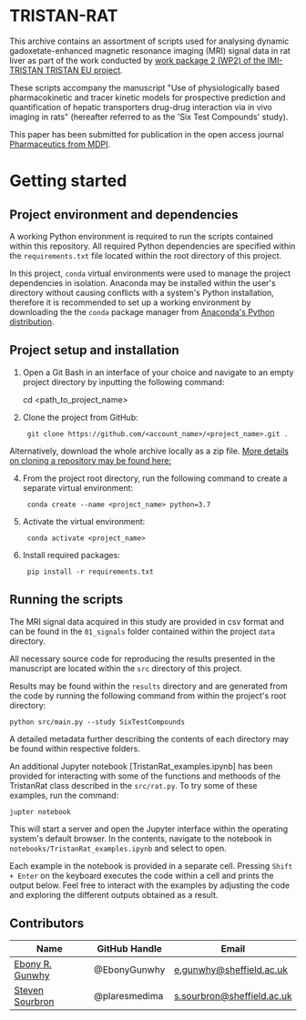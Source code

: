 # TRISTAN-RAT
This archive contains an assortment of scripts used for analysing dynamic 
gadoxetate-enhanced magnetic resonance imaging (MRI) signal data in rat
liver as part of the work conducted by 
[work package 2 (WP2) of the IMI-TRISTAN TRISTAN EU project](https://imi-tristan.eu/en/liver/).

These scripts accompany the manuscript "Use of physiologically based 
pharmacokinetic and tracer kinetic models for prospective prediction and 
quantification of hepatic transporters drug-drug interaction via in vivo imaging 
in rats" (hereafter referred to as the 'Six Test Compounds' study).

This paper has been submitted for publication in the open access journal 
[Pharmaceutics from MDPI](https://www.mdpi.com/journal/pharmaceutics).

# Getting started
## Project environment and dependencies
A working Python environment is required to run the scripts contained within 
this repository. All required Python dependencies are specified within the 
`requirements.txt` file located within the root directory of this project.

In this project, `conda` virtual environments were used to manage the project 
dependencies in isolation. Anaconda may be installed within the user's directory 
without causing conflicts with a system's Python installation, therefore it is 
recommended to set up a working environment by downloading the the `conda` package 
manager from [Anaconda's Python distribution](https://www.anaconda.com/download/).

## Project setup and installation
1. Open a Git Bash in an interface of your choice and navigate to an empty project directory by inputting the following command:

    cd <path_to_project_name>

3. Clone the project from GitHub:

        git clone https://github.com/<account_name>/<project_name>.git .

Alternatively, download the whole archive locally as a zip file. 
[More details on cloning a repository may be found here:](https://docs.github.com/en/repositories/creating-and-managing-repositories/cloning-a-repository)

4. From the project root directory, run the following command to create a separate virtual environment:

        conda create --name <project_name> python=3.7

5. Activate the virtual environment:
    
        conda activate <project_name>

6. Install required packages:

        pip install -r requirements.txt

## Running the scripts
The MRI signal data acquired in this study are provided in csv format and can 
be found in the `01_signals` folder contained within the project `data` 
directory.

All necessary source code for reproducing the results presented in the 
manuscript are located within the `src` directory of this project.

Results may be found within the `results` directory and are generated from the
code by running the following command from within the project's root directory:

    python src/main.py --study SixTestCompounds

A detailed metadata further describing the contents of each directory may be
found within respective folders.

An additional Jupyter notebook [TristanRat_examples.ipynb] has been provided for 
interacting with some of the functions and methoods of the TristanRat class 
described in the `src/rat.py`. To try some of these examples, run the command:

    jupter notebook

This will start a server and open the Jupyter interface within the operating 
system's default browser. In the contents, navigate to the notebook in
`notebooks/TristanRat_examples.ipynb` and select to open. 

Each example in the notebook is provided in a separate cell. Pressing 
`Shift + Enter` on the keyboard executes the code within a cell and prints the 
output below. Feel free to interact with the examples by adjusting the code and
exploring the different outputs obtained as a result.

## Contributors

|Name     |  GitHub Handle   | Email    |
|---------|------------------|----------|
|[Ebony R. Gunwhy](https://github.com/EbonyGunwhy)  | @EbonyGunwhy    | e.gunwhy@sheffield.ac.uk   |
|[Steven Sourbron](https://github.com/plaresmedima) | @plaresmedima   | s.sourbron@sheffield.ac.uk |
